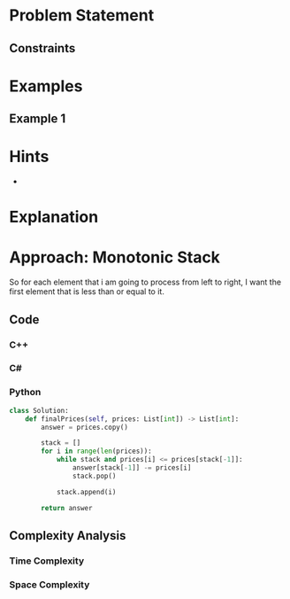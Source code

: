 # Problem Statement

## Constraints

# Examples
## Example 1
# Hints
- 
# Explanation

# Approach: Monotonic Stack
So for each element that i am going to process from left to right, I want the first element that is less than or equal to it.

## Code
### C++
### C\#
### Python
```python
class Solution:
    def finalPrices(self, prices: List[int]) -> List[int]:
        answer = prices.copy()

        stack = []
        for i in range(len(prices)):
            while stack and prices[i] <= prices[stack[-1]]:
                answer[stack[-1]] -= prices[i]
                stack.pop()

            stack.append(i)

        return answer
```
## Complexity Analysis
### Time Complexity

### Space Complexity
